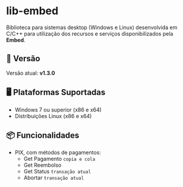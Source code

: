 # lib-embed

Biblioteca para sistemas desktop (Windows e Linux) desenvolvida em C/C++ para utilização dos recursos e serviços disponibilizados pela **Embed**.

## 📌 Versão

Versão atual: **v1.3.0**

## 🖥️ Plataformas Suportadas

- Windows 7 ou superior (x86 e x64)
- Distribuições Linux (x86 e x64)

## 📦 Funcionalidades

- PIX, com métodos de pagamentos:
  - Get Pagamento `copia e cola`
  - Get Reembolso 
  - Get Status `transação atual`
  - Abortar `transação atual`